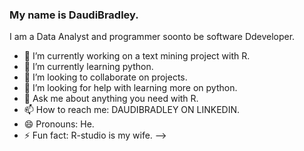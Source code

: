 
### My name is DaudiBradley.
I am a Data Analyst and programmer
soonto be software Ddeveloper.


- 🔭 I’m currently  working on  a text mining project with R.
- 🌱 I’m currently learning python. 
- 👯 I’m looking to collaborate on projects.
- 🤔 I’m looking for help with learning more on python.
- 💬 Ask me about anything you need with R. 
- 📫 How to reach me: DAUDIBRADLEY ON LINKEDIN.
- 😄 Pronouns: He.
- ⚡ Fun fact: R-studio is my wife.
-->
